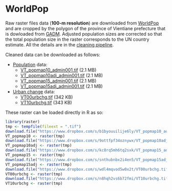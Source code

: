 
<!-- README.md is generated from README.Rmd. Please edit that file -->

# WorldPop

<!-- badges: start -->

<!-- badges: end -->

Raw raster files data (**100-m resolution**) are downloaded from
[WorldPop](https://www.worldpop.org) and are cropped by the polygon of
the province of Vientiane prefecture that is dowloaded from
[GADM](https://gadm.org). Adjusted population sizes are corrected so
that the total population size in the raster corresponds to the UN
country estimate. All the details are in the [cleaning
pipeline](https://ecomore2.github.io/worldpop/make_data.html).

Cleaned data can be downloaded as follows:

  - [Population](https://www.worldpop.org/geodata/summary?id=61)
        data:
      - [VT\_popmap10\_admin001.tif](https://www.dropbox.com/s/b1byouuilije6ly/VT_popmap10_admin001.tif?raw=1)
        (2.1
        MB)
      - [VT\_popmap10adj\_admin001.tif](https://www.dropbox.com/s/9ottfpf34oznywx/VT_popmap10adj_admin001.tif?raw=1)
        (2.1
        MB)
      - [VT\_popmap15\_admin001.tif](https://www.dropbox.com/s/kc8rq5mh6tq2sxk/VT_popmap15_admin001.tif?raw=1)
        (2.1
        MB)
      - [VT\_popmap15adj\_admin001.tif](https://www.dropbox.com/s/snthubnbx2i4en5/VT_popmap15adj_admin001.tif?raw=1)
        (2.1 MB)
  - [Urban change](https://www.worldpop.org/geodata/summary?id=1228)
    data:
      - [VT00urbchg.tif](https://www.dropbox.com/s/wdl4mqvod5w0x2t/VT00urbchg.tif?raw=1)
        (342
        KB)
      - [VT10urbchg.tif](https://www.dropbox.com/s/n8hqh2vs6b72fmi/VT10urbchg.tif?raw=1)
        (343 KB)

These raster can be loaded directly in R as so:

``` r
library(raster)
tmp <- tempfile(fileext = ".tif")
download.file("https://www.dropbox.com/s/b1byouuilije6ly/VT_popmap10_admin001.tif?raw=1", tmp)
VT_popmap10 <- raster(tmp)
download.file("https://www.dropbox.com/s/9ottfpf34oznywx/VT_popmap10adj_admin001.tif?raw=1", tmp)
VT_popmap10adj <- raster(tmp)
download.file("https://www.dropbox.com/s/kc8rq5mh6tq2sxk/VT_popmap15_admin001.tif?raw=1", tmp)
VT_popmap15 <- raster(tmp)
download.file("https://www.dropbox.com/s/snthubnbx2i4en5/VT_popmap15adj_admin001.tif?raw=1", tmp)
VT_popmap15adj <- raster(tmp)
download.file("https://www.dropbox.com/s/wdl4mqvod5w0x2t/VT00urbchg.tif?raw=1", tmp)
VT00urbchg <- raster(tmp)
download.file("https://www.dropbox.com/s/n8hqh2vs6b72fmi/VT10urbchg.tif?raw=1", tmp)
VT10urbchg <- raster(tmp)
```
